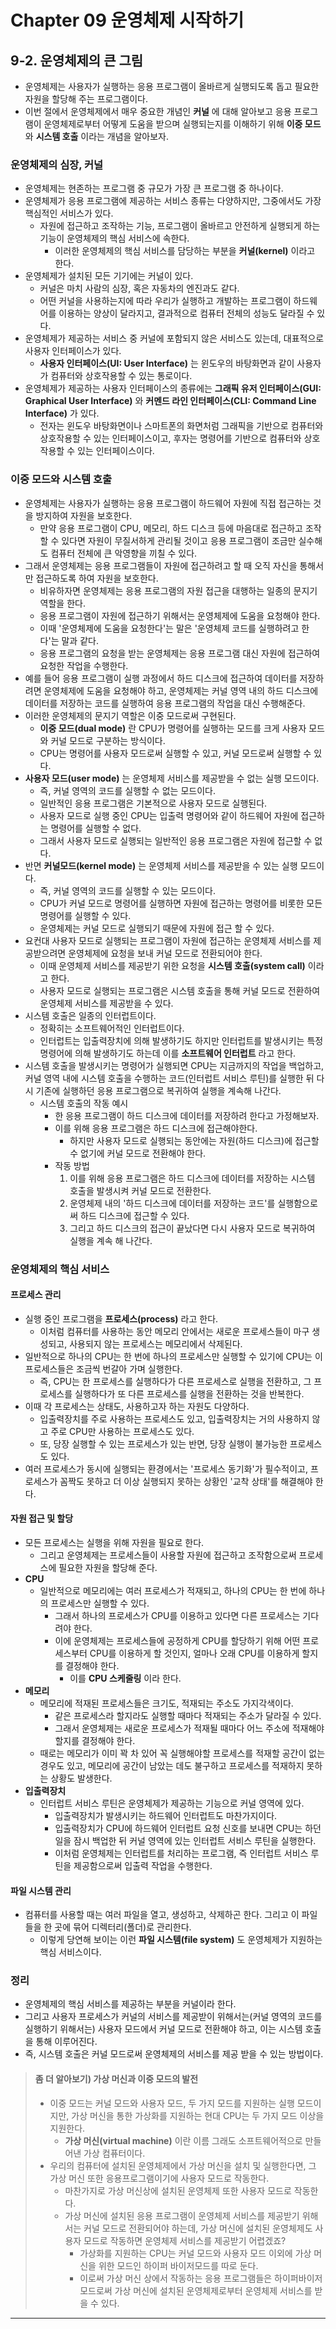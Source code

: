 # Chapter 09 운영체제 시작하기
## 9-2. 운영체제의 큰 그림
- 운영체제는 사용자가 실행하는 응용 프로그램이 올바르게 실행되도록 돕고 필요한 자원을 할당해 주는 프로그램이다.
- 이번 절에서 운영체제에서 매우 중요한 개념인 **커널** 에 대해 알아보고 응용 프로그램이 운영체제로부터 어떻게 도움을 받으며 실행되는지를 이해하기 위해 **이중 모드** 와 **시스템 호출** 이라는 개념을 알아보자.

### 운영체제의 심장, 커널
- 운영체제는 현존하는 프로그램 중 규모가 가장 큰 프로그램 중 하나이다.
- 운영체제가 응용 프로그램에 제공하는 서비스 종류는 다양하지만, 그중에서도 가장 핵심적인 서비스가 있다.
  - 자원에 접근하고 조작하는 기능, 프로그램이 올바르고 안전하게 실행되게 하는 기능이 운영체제의 핵심 서비스에 속한다.
    - 이러한 운영체제의 핵심 서비스를 담당하는 부분을 **커널(kernel)** 이라고 한다.
- 운영체제가 설치된 모든 기기에는 커널이 있다. 
  - 커널은 마치 사람의 심장, 혹은 자동차의 엔진과도 같다.
  - 어떤 커널을 사용하는지에 따라 우리가 실행하고 개발하는 프로그램이 하드웨어를 이용하는 양상이 달라지고, 결과적으로 컴퓨터 전체의 성능도 달라질 수 있다.
- 운영체제가 제공하는 서비스 중 커널에 포함되지 않은 서비스도 있는데, 대표적으로 사용자 인터페이스가 있다.
  - **사용자 인터페이스(UI: User Interface)** 는 윈도우의 바탕화면과 같이 사용자가 컴퓨터와 상호작용할 수 있는 통로이다.
- 운영체제가 제공하는 사용자 인터페이스의 종류에는 **그래픽 유저 인터페이스(GUI: Graphical User Interface)** 와 **커멘드 라인 인터페이스(CLI: Command Line Interface)** 가 있다.
  - 전자는 윈도우 바탕화면이나 스마트폰의 화면처럼 그래픽을 기반으로 컴퓨터와 상호작용할 수 있는 인터페이스이고, 후자는 명령어를 기반으로 컴퓨터와 상호작용할 수 있는 인터페이스이다.

### 이중 모드와 시스템 호출
- 운영체제는 사용자가 실행하는 응용 프로그램이 하드웨어 자원에 직접 접근하는 것을 방지하여 자원을 보호한다.
  - 만약 응용 프로그램이 CPU, 메모리, 하드 디스크 등에 마음대로 접근하고 조작할 수 있다면 자원이 무질서하게 관리될 것이고 응용 프로그램이 조금만 실수해도 컴퓨터 전체에 큰 악영향을 끼칠 수 있다.
- 그래서 운영체제는 응용 프로그램들이 자원에 접근하려고 할 때 오직 자신을 통해서만 접근하도록 하여 자원을 보호한다.
  - 비유하자면 운영체제는 응용 프로그램의 자원 접근을 대행하는 일종의 문지기 역할을 한다.
  - 응용 프로그램이 자원에 접근하기 위해서는 운영체제에 도움을 요청해야 한다.
  - 이때 '운영체제에 도움을 요청한다'는 말은 '운영체제 코드를 실행하려고 한다'는 말과 같다.
  - 응용 프로그램의 요청을 받는 운영체제는 응용 프로그램 대신 자원에 접근하여 요청한 작업을 수행한다.
- 예를 들어 응용 프로그램이 실행 과정에서 하드 디스크에 접근하여 데이터를 저장하려면 운영체제에 도움을 요청해야 하고, 운영체제는 커널 영역 내의 하드 디스크에 데이터를 저장하는 코드를 실행하여 응용 프로그램의 작업을 대신 수행해준다.
- 이러한 운영체제의 문지기 역할은 이중 모드로써 구현된다.
  - **이중 모드(dual mode)** 란 CPU가 명령어를 실행하는 모드를 크게 사용자 모드와 커널 모드로 구분하는 방식이다.
  - CPU는 명령어를 사용자 모드로써 실행할 수 있고, 커널 모드로써 실행할 수 있다.
- **사용자 모드(user mode)** 는 운영체제 서비스를 제공받을 수 없는 실행 모드이다.
  - 즉, 커널 영역의 코드를 실행할 수 없는 모드이다.
  - 일반적인 응용 프로그램은 기본적으로 사용자 모드로 실행된다.
  - 사용자 모드로 실행 중인 CPU는 입출력 명령어와 같이 하드웨어 자원에 접근하는 명령어를 실행할 수 없다.
  - 그래서 사용자 모드로 실행되는 일반적인 응용 프로그램은 자원에 접근할 수 없다.
- 반면 **커널모드(kernel mode)** 는 운영체제 서비스를 제공받을 수 있는 실행 모드이다.
  - 즉, 커널 영역의 코드를 실행할 수 있는 모드이다.
  - CPU가 커널 모드로 명령어를 실행하면 자원에 접근하는 명령어를 비롯한 모든 명령어를 실행할 수 있다.
  - 운영체제는 커널 모드로 실행되기 때문에 자원에 접근 할 수 있다.
- 요컨대 사용자 모드로 실행되는 프로그램이 자원에 접근하는 운영체제 서비스를 제공받으려면 운영체제에 요청을 보내 커널 모드로 전환되어야 한다.
  - 이때 운영체제 서비스를 제공받기 위한 요청을 **시스템 호출(system call)** 이라고 한다.
  - 사용자 모드로 실행되는 프로그램은 시스템 호출을 통해 커널 모드로 전환하여 운영체제 서비스를 제공받을 수 있다.
- 시스템 호출은 일종의 인터럽트이다.
  - 정확히는 소프트웨어적인 인터럽트이다.
  - 인터럽트는 입출력장치에 의해 발생하기도 하지만 인터럽트를 발생시키는 특정 명령어에 의해 발생하기도 하는데 이를 **소프트웨어 인터럽트** 라고 한다.
- 시스템 호출을 발생시키는 명령어가 실행되면 CPU는 지금까지의 작업을 백업하고, 커널 영역 내에 시스템 호출을 수행하는 코드(인터럽트 서비스 루틴)를 실행한 뒤 다시 기존에 실행하던 응용 프로그램으로 복귀하여 실행을 계속해 나간다.
  - 시스템 호출의 작동 예시
    - 한 응용 프로그램이 하드 디스크에 데이터를 저장하려 한다고 가정해보자.
    - 이를 위해 응용 프로그램은 하드 디스크에 접근해야한다.
      - 하지만 사용자 모드로 실행되는 동안에는 자원(하드 디스크)에 접근할 수 없기에 커널 모드로 전환해야 한다.
    - 작동 방법
      1. 이를 위해 응용 프로그램은 하드 디스크에 데이터를 저장하는 시스템 호출을 발생시켜 커널 모드로 전환한다.
      2. 운영체제 내의 '하드 디스크에 데이터를 저장하는 코드'를 실행함으로써 하드 디스크에 접근할 수 있다.
      3. 그리고 하드 디스크의 접근이 끝났다면 다시 사용자 모드로 복귀하여 실행을 계속 해 나간다.

### 운영체제의 핵심 서비스
#### 프로세스 관리
- 실행 중인 프로그램을 **프로세스(process)** 라고 한다.
  - 이처럼 컴퓨터를 사용하는 동안 메모리 안에서는 새로운 프로세스들이 마구 생성되고, 사용되지 않는 프로세스는 메모리에서 삭제된다.
- 일반적으로 하나의 CPU는 한 번에 하나의 프로세스만 실행할 수 있기에 CPU는 이 프로세스들은 조금씩 번갈아 가며 실행한다.
  - 즉, CPU는 한 프로세스를 실행하다가 다른 프로세스로 실행을 전환하고, 그 프로세스를 실행하다가 또 다른 프로세스를 실행을 전환하는 것을 반복한다.
- 이때 각 프로세스는 상태도, 사용하고자 하는 자원도 다양하다.
  - 입출력장치를 주로 사용하는 프로세스도 있고, 입출력장치는 거의 사용하지 않고 주로 CPU만 사용하는 프로세스도 있다.
  - 또, 당장 실행할 수 있는 프로세스가 있는 반면, 당장 실행이 불가능한 프로세스도 있다.
- 여러 프로세스가 동시에 실행되는 환경에서는 '프로세스 동기화'가 필수적이고, 프로세스가 꼼짝도 못하고 더 이상 실행되지 못하는 상황인 '교착 상태'를 해결해야 한다.

#### 자원 접근 및 할당
- 모든 프로세스는 실행을 위해 자원을 필요로 한다.
  - 그리고 운영체제는 프로세스들이 사용할 자원에 접근하고 조작함으로써 프로세스에 필요한 자원을 할당해 준다.
- **CPU**
  - 일반적으로 메모리에는 여러 프로세스가 적재되고, 하나의 CPU는 한 번에 하나의 프로세스만 실행할 수 있다.
    - 그래서 하나의 프로세스가 CPU를 이용하고 있다면 다른 프로세스는 기다려야 한다.
    - 이에 운영체제는 프로세스들에 공정하게 CPU를 할당하기 위해 어떤 프로세스부터 CPU를 이용하게 할 것인지, 얼마나 오래 CPU를 이용하게 할지를 결정해야 한다.
      - 이를 **CPU 스케줄링** 이라 한다.
- **메모리**
  - 메모리에 적재된 프로세스들은 크기도, 적재되는 주소도 가지각색이다.
    - 같은 프로세스라 할지라도 실행할 때마다 적재되는 주소가 달라질 수 있다.
    - 그래서 운영체제는 새로운 프로세스가 적재될 때마다 어느 주소에 적재해야 할지를 결정해야 한다.
  - 때로는 메모리가 이미 꽉 차 있어 꼭 실행해야할 프로세스를 적재할 공간이 없는 경우도 있고, 메모리에 공간이 남았는 데도 불구하고 프로세스를 적재하지 못하는 상황도 발생한다.
- **입출력장치**
  - 인터럽트 서비스 루틴은 운영체제가 제공하는 기능으로 커널 영역에 있다.
    - 입출력장치가 발생시키는 하드웨어 인터럽트도 마찬가지이다.
    - 입출력장치가 CPU에 하드웨어 인터럽트 요청 신호를 보내면 CPU는 하던 일을 잠시 백업한 뒤 커널 영역에 있는 인터럽트 서비스 루틴을 실행한다.
    - 이처럼 운영체제는 인터럽트를 처리하는 프로그램, 즉 인터럽트 서비스 루틴을 제공함으로써 입출력 작업을 수행한다.

#### 파일 시스템 관리
- 컴퓨터를 사용할 때는 여러 파일을 열고, 생성하고, 삭제하곤 한다. 그리고 이 파일들을 한 곳에 묶어 디렉터리(폴더)로 관리한다.
  - 이렇게 당연해 보이는 이런 **파일 시스템(file system)** 도 운영체제가 지원하는 핵심 서비스이다.

### 정리
- 운영체제의 핵심 서비스를 제공하는 부분을 커널이라 한다.
- 그리고 사용자 프로세스가 커널의 서비스를 제공받이 위해서는(커널 영역의 코드를 실행하기 위해서는) 사용자 모드에서 커널 모드로 전환해야 하고, 이는 시스템 호출을 통해 이루어진다.
- 즉, 시스템 호출은 커널 모드로써 운영체제의 서비스를 제공 받을 수 있는 방법이다.

> #### 좀 더 알아보기) 가상 머신과 이중 모드의 발전
> - 이중 모드는 커널 모드와 사용자 모드, 두 가지 모드를 지원하는 실행 모드이지만, 가상 머신을 통한 가상화를 지원하는 현대 CPU는 두 가지 모드 이상을 지원한다.
>   - **가상 머신(virtual machine)** 이란 이름 그래도 소프트웨어적으로 만들어낸 가상 컴퓨터이다.
> - 우리의 컴퓨터에 설치된 운영체제에서 가상 머신을 설치 및 실행한다면, 그 가상 머신 또한 응용프로그램이기에 사용자 모드로 작동한다.
>   - 마찬가지로 가상 머신상에 설치된 운영체제 또한 사용자 모드로 작동한다.
>   - 가상 머신에 설치된 응용 프로그램이 운영체제 서비스를 제공받기 위해서는 커널 모드로 전환되어야 하는데, 가상 머신에 설치된 운영체제도 사용자 모드로 작동하면 운영체제 서비스를 제공받기 어렵겠죠?
>     - 가상화를 지원하는 CPU는 커널 모드와 사용자 모드 이외에 가상 머신을 위한 모드인 하이퍼 바이저모드를 따로 둔다.
>     - 이로써 가상 머신 상에서 작동하는 응용 프로그램들은 하이퍼바이저 모드로써 가상 머신에 설치된 운영체제로부터 운영체제 서비스를 받을 수 있다.
---
